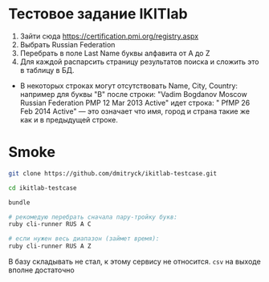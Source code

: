 # Тестовое задание IKITlab

1. Зайти сюда https://certification.pmi.org/registry.aspx
2. Выбрать Russian Federation
3. Перебрать в поле Last Name буквы алфавита от A до Z
4. Для каждой распарсить страницу результатов поиска и сложить это в таблицу в БД.
  * В некоторых строках могут отсутствовать Name, City, Country: например для буквы "B" после строки: "Vadim Bogdanov Moscow Russian Federation PMP 12 Mar 2013 Active" идет строка: "<empty space> PfMP 26 Feb 2014 Active" — это означает что имя, город и страна такие же как и в предыдущей строке.

# Smoke

```bash
git clone https://github.com/dmitryck/ikitlab-testcase.git

cd ikitlab-testcase

bundle

# рекомедую перебрать сначала пару-тройку букв:
ruby cli-runner RUS A C

# если нужен весь диапазон (займет время):
ruby cli-runner RUS A Z
```

В базу складывать не стал, к этому сервису не относится. `csv` на выходе вполне достаточно
